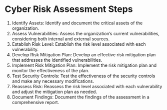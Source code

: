 # Cyber Risk Assessment Steps

&#x20;   &#x20;

1. Identify Assets: Identify and document the critical assets of the organization.
2. Assess Vulnerabilities: Assess the organization’s current vulnerabilities, considering both internal and external sources.
3. Establish Risk Level: Establish the risk level associated with each vulnerability.
4. Develop Risk Mitigation Plan: Develop an effective risk mitigation plan that addresses the identified vulnerabilities.
5. Implement Risk Mitigation Plan: Implement the risk mitigation plan and monitor the effectiveness of the plan.
6. Test Security Controls: Test the effectiveness of the security controls and make any necessary modifications.
7. Reassess Risk: Reassess the risk level associated with each vulnerability and adjust the mitigation plan as needed.
8. Document Findings: Document the findings of the assessment in a comprehensive report.
